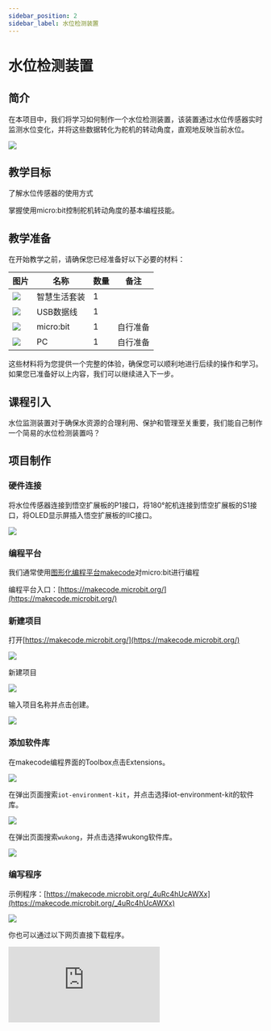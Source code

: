 ```yaml
---
sidebar_position: 2
sidebar_label: 水位检测装置
---
```


# 水位检测装置

## 简介

在本项目中，我们将学习如何制作一个水位检测装置，该装置通过水位传感器实时监测水位变化，并将这些数据转化为舵机的转动角度，直观地反映当前水位。

![](https://wiki-media-ef.oss-cn-hongkong.aliyuncs.com/docs/microbit/wisdom-life/microbit-smart-life-kit/images/case-02-01.png)

## 教学目标

了解水位传感器的使用方式

掌握使用micro:bit控制舵机转动角度的基本编程技能。

## 教学准备

在开始教学之前，请确保您已经准备好以下必要的材料：

| **图片** | **名称** | **数量** | **备注** |
| --- | --- | --- | --- |
| ![](https://wiki-media-ef.oss-cn-hongkong.aliyuncs.com/docs/microbit/wisdom-life/microbit-smart-life-kit/images/microbit-smart-life-kit.png) | 智慧生活套装 | 1 |  |
| ![](https://wiki-media-ef.oss-cn-hongkong.aliyuncs.com/docs/microbit/interesting-case/cutebot-fun-football-game-kit/cases-libraries/images/USB-data-cable.png) | USB数据线 | 1 |   |
| ![](https://wiki-media-ef.oss-cn-hongkong.aliyuncs.com/docs/microbit/interesting-case/cutebot-fun-football-game-kit/cases-libraries/images/microbit.png) | micro:bit | 1 | 自行准备 |
| ![](https://wiki-media-ef.oss-cn-hongkong.aliyuncs.com/docs/microbit/interesting-case/cutebot-fun-football-game-kit/cases-libraries/images/pc.png) | PC | 1 | 自行准备 |

这些材料将为您提供一个完整的体验，确保您可以顺利地进行后续的操作和学习。如果您已准备好以上内容，我们可以继续进入下一步。

## 课程引入

水位监测装置对于确保水资源的合理利用、保护和管理至关重要，我们能自己制作一个简易的水位检测装置吗？

## 项目制作

### 硬件连接

将水位传感器连接到悟空扩展板的P1接口，将180°舵机连接到悟空扩展板的S1接口，将OLED显示屏插入悟空扩展板的IIC接口。

![](https://wiki-media-ef.oss-cn-hongkong.aliyuncs.com/docs/microbit/wisdom-life/microbit-smart-life-kit/images/case-02-02.png)

### 编程平台

我们通常使用[图形化编程平台makecode](https://makecode.microbit.org/)对micro:bit进行编程

编程平台入口：[https://makecode.microbit.org/](https://makecode.microbit.org/)

### 新建项目

打开[https://makecode.microbit.org/](https://makecode.microbit.org/)

![](https://wiki-media-ef.oss-cn-hongkong.aliyuncs.com/docs/microbit/interesting-case/cutebot-fun-football-game-kit/cases-libraries/images/makecode.png)

新建项目

![](https://wiki-media-ef.oss-cn-hongkong.aliyuncs.com/docs/microbit/interesting-case/cutebot-fun-football-game-kit/cases-libraries/images/makecode-new-project-01.png)

输入项目名称并点击创建。

![](https://wiki-media-ef.oss-cn-hongkong.aliyuncs.com/docs/microbit/interesting-case/cutebot-fun-football-game-kit/cases-libraries/images/makecode-new-project-02.png)

### 添加软件库

在makecode编程界面的Toolbox点击Extensions。

![](https://wiki-media-ef.oss-cn-hongkong.aliyuncs.com/docs/microbit/interesting-case/classroom-science-pack/images/classroom-science-pack-add-extensions-02.png)

在弹出页面搜索`iot-environment-kit`，并点击选择iot-environment-kit的软件库。


![](https://wiki-media-ef.oss-cn-hongkong.aliyuncs.com/docs/microbit/interesting-case/classroom-science-pack/images/classroom-science-pack-add-extensions-03.png)

在弹出页面搜索`wukong`，并点击选择wukong软件库。

![](https://wiki-media-ef.oss-cn-hongkong.aliyuncs.com/docs/microbit/interesting-case/classroom-science-pack/images/classroom-science-pack-add-extensions-04.png)


### 编写程序

示例程序：[https://makecode.microbit.org/_4uRc4hUcAWXx](https://makecode.microbit.org/_4uRc4hUcAWXx)

![](https://wiki-media-ef.oss-cn-hongkong.aliyuncs.com/docs/microbit/wisdom-life/microbit-smart-life-kit/images/case-02-03.png)

你也可以通过以下网页直接下载程序。

<div
    style={{
        position: 'relative',
        paddingBottom: '60%',
        overflow: 'hidden',
    }}
>
    <iframe
        src="https://makecode.microbit.org/_4uRc4hUcAWXx"
        frameborder="0"
        sandbox="allow-popups allow-forms allow-scripts allow-same-origin"
        style={{
            position: 'absolute',
            width: '100%',
            height: '100%',
        }}
    />
</div>




### 如何将程序下载到micro:bit？

使用USB线连接PC和micro:bit V2。

![](https://wiki-media-ef.oss-cn-hongkong.aliyuncs.com/docs/microbit/interesting-case/microbit-smart-climate-kit/cases-libraries/images/connect-microbit.gif)

连接成功后，电脑上会识别出一个名为`MICROBIT`的盘符。

![](https://wiki-media-ef.oss-cn-hongkong.aliyuncs.com/docs/microbit/interesting-case/microbit-smart-climate-kit/cases-libraries/images/microbit-drive.png)

点击左下角的![](https://wiki-media-ef.oss-cn-hongkong.aliyuncs.com/docs/microbit/interesting-case/microbit-smart-climate-kit/cases-libraries/images/download-01.png)，选择`Connect Device`。

![](https://wiki-media-ef.oss-cn-hongkong.aliyuncs.com/docs/microbit/interesting-case/microbit-smart-climate-kit/cases-libraries/images/download-02.png)

点击![](https://wiki-media-ef.oss-cn-hongkong.aliyuncs.com/docs/microbit/interesting-case/microbit-smart-climate-kit/cases-libraries/images/download-03.png)。

![](https://wiki-media-ef.oss-cn-hongkong.aliyuncs.com/docs/microbit/interesting-case/microbit-smart-climate-kit/cases-libraries/images/download-04.png)

点击![](https://wiki-media-ef.oss-cn-hongkong.aliyuncs.com/docs/microbit/interesting-case/microbit-smart-climate-kit/cases-libraries/images/download-05.png)。

![](https://wiki-media-ef.oss-cn-hongkong.aliyuncs.com/docs/microbit/interesting-case/microbit-smart-climate-kit/cases-libraries/images/download-06.png)


在弹出窗口选择`BBC micro:bit CMSIS-DAP`，然后选择连接，至此，我们的micro:bit就已经连接成功。

![](https://wiki-media-ef.oss-cn-hongkong.aliyuncs.com/docs/microbit/interesting-case/microbit-smart-climate-kit/cases-libraries/images/download-07.png)

点击下载程序。

![](https://wiki-media-ef.oss-cn-hongkong.aliyuncs.com/docs/microbit/interesting-case/microbit-smart-climate-kit/cases-libraries/images/download-08.png)


### 结果

开机后，OLED显示当前的水位值，并通过舵机的转动角度更加直观的体现当前水位情况。

**为了演示效果，结果展示中使用了套装中没有的物料，比如：木质房屋、水杯等。**

![](https://wiki-media-ef.oss-cn-hongkong.aliyuncs.com/i18n/en/docusaurus-plugin-content-docs/current/microbit/wisdom-life/microbit-smart-life-kit/3.gif)

## 扩展知识

**为什么要做水位监测装置？**

水位监测装置对于确保水资源的合理利用、保护和管理至关重要。它们在多个领域发挥着重要作用，包括但不限于：

水资源管理：水位监测装置可以帮助监测水库、河流、湖泊和地下水位，确保水资源的有效管理和调度，防止水资源的浪费，并在干旱或洪水等极端天气条件下提供重要的数据支持。

农业灌溉：在农业领域，水位监测装置能够确保农田得到适量的灌溉，提高灌溉效率，减少水资源的浪费，并有助于作物的健康成长。

环境监测：水位监测装置对于监测环境变化，如气候变化对水位的影响、水质污染等，具有重要作用。它们可以提供关于水体健康状况的重要数据，帮助环境保护和生态研究。

工业应用：在工业领域，水位监测装置用于监控工业过程中的液体水位，确保生产过程的安全和效率，如化工、石油和水处理厂等。

防洪和灾害预警：水位监测装置能够实时监测水位变化，为防洪预警系统提供数据，帮助相关部门及时采取措施，减少洪水等自然灾害的影响。

城市排水系统：在城市基础设施中，水位监测装置能够监测排水管道的水位，及时发现并处理排水不畅等问题，保障城市排水系统的正常运行。

水电站和大坝安全：水位监测装置对于水电站的运行管理和大坝的安全监测至关重要，它们可以监测水库的水位变化，确保水电站的发电效率和大坝结构的安全。

科研和教育：在科研和教育领域，水位监测装置可以作为研究工具，帮助学生和研究人员更好地理解水文学、环境科学和生态学等领域的知识。

综上所述，水位监测装置的应用广泛，它们不仅有助于提高水资源的利用效率，还对环境保护、灾害预防和工业生产等方面发挥着重要作用。随着技术的发展，水位监测装置的精度和可靠性将进一步提高，为水资源的可持续管理和保护提供更加有力的支持。
